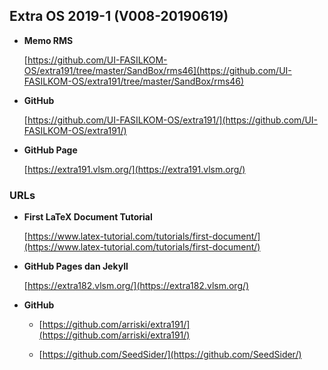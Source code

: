 ## Extra OS 2019-1 (V008-20190619)

- **Memo RMS**

  [https://github.com/UI-FASILKOM-OS/extra191/tree/master/SandBox/rms46](https://github.com/UI-FASILKOM-OS/extra191/tree/master/SandBox/rms46)

- **GitHub**

  [https://github.com/UI-FASILKOM-OS/extra191/](https://github.com/UI-FASILKOM-OS/extra191/)

- **GitHub Page**

  [https://extra191.vlsm.org/](https://extra191.vlsm.org/)


### URLs

- **First LaTeX Document Tutorial** 

  [https://www.latex-tutorial.com/tutorials/first-document/](https://www.latex-tutorial.com/tutorials/first-document/)

- **GitHub Pages dan Jekyll**

  [https://extra182.vlsm.org/](https://extra182.vlsm.org/)

- **GitHub**

  - [https://github.com/arriski/extra191/](https://github.com/arriski/extra191/)

  - [https://github.com/SeedSider/](https://github.com/SeedSider/)

